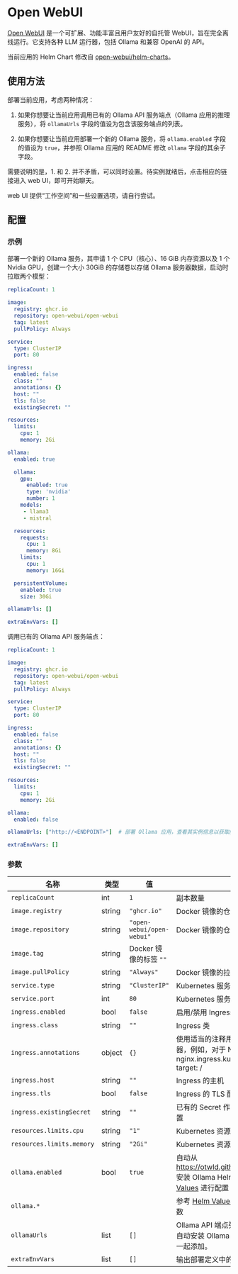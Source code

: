 # Open WebUI

[Open WebUI](https://www.openwebui.com/) 是一个可扩展、功能丰富且用户友好的自托管 WebUI，旨在完全离线运行。它支持各种 LLM 运行器，包括 Ollama 和兼容 OpenAI 的 API。

当前应用的 Helm Chart 修改自 [open-webui/helm-charts](https://github.com/open-webui/helm-charts)。

## 使用方法

部署当前应用，考虑两种情况：

1. 如果你想要让当前应用调用已有的 Ollama API 服务端点（Ollama 应用的推理服务），将 `ollamaUrls` 字段的值设为包含该服务端点的列表。

2. 如果你想要让当前应用部署一个新的 Ollama 服务，将 `ollama.enabled` 字段的值设为 `true`，并参照 Ollama 应用的 README 修改 `ollama` 字段的其余子字段。

需要说明的是，1. 和 2. 并不矛盾，可以同时设置。待实例就绪后，点击相应的链接进入 web UI，即可开始聊天。

web UI 提供“工作空间”和一些设置选项，请自行尝试。

## 配置

### 示例

部署一个新的 Ollama 服务，其申请 1 个 CPU（核心）、16 GiB 内存资源以及 1 个 Nvidia GPU，创建一个大小 30GiB 的存储卷以存储 Ollama 服务器数据，启动时拉取两个模型：

```yaml
replicaCount: 1

image:
  registry: ghcr.io
  repository: open-webui/open-webui
  tag: latest
  pullPolicy: Always

service:
  type: ClusterIP
  port: 80

ingress:
  enabled: false
  class: ""
  annotations: {}
  host: ""
  tls: false
  existingSecret: ""

resources:
  limits:
    cpu: 1
    memory: 2Gi

ollama:
  enabled: true

  ollama:
    gpu:
      enabled: true
      type: 'nvidia'
      number: 1
    models:
     - llama3
     - mistral

  resources:
    requests:
      cpu: 1
      memory: 8Gi
    limits:
      cpu: 1
      memory: 16Gi

  persistentVolume:
    enabled: true
    size: 30Gi

ollamaUrls: []

extraEnvVars: []
```

调用已有的 Ollama API 服务端点：

```yaml
replicaCount: 1

image:
  registry: ghcr.io
  repository: open-webui/open-webui
  tag: latest
  pullPolicy: Always

service:
  type: ClusterIP
  port: 80

ingress:
  enabled: false
  class: ""
  annotations: {}
  host: ""
  tls: false
  existingSecret: ""

resources:
  limits:
    cpu: 1
    memory: 2Gi

ollama:
  enabled: false

ollamaUrls: ["http://<ENDPOINT>"]  # 部署 Ollama 应用，查看其实例信息以获取服务端点

extraEnvVars: []
```

### 参数

| 名称                      | 类型   | 值                        | 描述                                                                                                                                               |
| ------------------------- | ------ | ------------------------- | -------------------------------------------------------------------------------------------------------------------------------------------------- |
| `replicaCount`            | int    | `1`                       | 副本数量                                                                                                                                           |
| `image.registry`          | string | `"ghcr.io"`               | Docker 镜像的仓库注册表                                                                                                                            |
| `image.repository`        | string | `"open-webui/open-webui"` | Docker 镜像的仓库名称                                                                                                                              |
| `image.tag`               | string | Docker 镜像的标签 `""`    |                                                                                                                                                    |
| `image.pullPolicy`        | string | `"Always"`                | Docker 镜像的拉取策略                                                                                                                              |
| `service.type`            | string | `"ClusterIP"`             | Kubernetes 服务的类型                                                                                                                              |
| `service.port`            | int    | `80`                      | Kubernetes 服务的端口                                                                                                                              |
| `ingress.enabled`         | bool   | `false`                   | 启用/禁用 Ingress                                                                                                                                  |
| `ingress.class`           | string | `""`                      | Ingress 类                                                                                                                                         |
| `ingress.annotations`     | object | `{}`                      | 使用适当的注释用于您的 Ingress 控制器，例如，对于 NGINX：nginx.ingress.kubernetes.io/rewrite-target: /                                             |
| `ingress.host`            | string | `""`                      | Ingress 的主机                                                                                                                                     |
| `ingress.tls`             | bool   | `false`                   | Ingress 的 TLS 配置                                                                                                                                |
| `ingress.existingSecret`  | string | `""`                      | 已有的 Secret 作为 Ingress 的 TLS 配置                                                                                                             |
| `resources.limits.cpu`    | string | `"1"`                     | Kubernetes 资源的 CPU 限制                                                                                                                         |
| `resources.limits.memory` | string | `"2Gi"`                   | Kubernetes 资源的内存限制                                                                                                                          |
| `ollama.enabled`          | bool   | `true`                    | 自动从 https://otwld.github.io/ollama-helm/ 安装 Ollama Helm chart，使用 [Helm Values](https://github.com/otwld/ollama-helm/#helm-values) 进行配置 |
| `ollama.*`                |        |                           | 参考 [Helm Values](https://github.com/otwld/ollama-helm/#helm-values) 或 Ollama 应用的参数                                                         |
| `ollamaUrls`              | list   | `[]`                      | Ollama API 端点列表。 这些可以替代自动安装 Ollama Helm chart，或与其一起添加。                                                                     |
| `extraEnvVars`            | list   | `[]`                      | 输出部署定义中的其他环境变量。                                                                                                                     |
